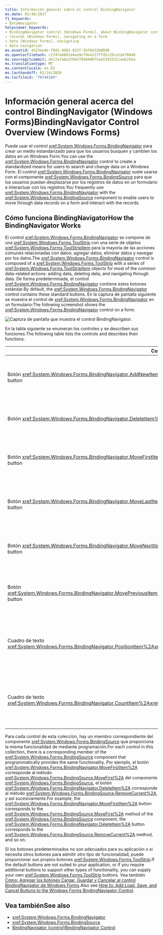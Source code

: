 ```yaml
---
title: Información general sobre el control BindingNavigator
ms.date: 03/30/2017
f1_keywords:
- DataNavigator
helpviewer_keywords:
- BindingNavigator control [Windows Forms], about BindingNavigator control
- records [Windows Forms], navigating on a form
- data [Windows Forms], navigating
- data navigation
ms.assetid: 4423eede-f8d1-4d02-822f-5bf8432680d0
ms.openlocfilehash: c2747a6801d4aa9cfde4227ffd5c29ca1de78d48
ms.sourcegitcommit: de17a7a0a37042f0d4406f5ae5393531caeb25ba
ms.translationtype: MT
ms.contentlocale: es-ES
ms.lasthandoff: 01/24/2020
ms.locfileid: "76744104"
---
```

# <a name="bindingnavigator-control-overview-windows-forms"></a><span data-ttu-id="92f6f-102">Información general acerca del control BindingNavigator (Windows Forms)</span><span class="sxs-lookup"><span data-stu-id="92f6f-102">BindingNavigator Control Overview (Windows Forms)</span></span>
<span data-ttu-id="92f6f-103">Puede usar el control <xref:System.Windows.Forms.BindingNavigator> para crear un medio estandarizado para que los usuarios busquen y cambien los datos en un Windows Form.</span><span class="sxs-lookup"><span data-stu-id="92f6f-103">You can use the <xref:System.Windows.Forms.BindingNavigator> control to create a standardized means for users to search and change data on a Windows Form.</span></span> <span data-ttu-id="92f6f-104">El control <xref:System.Windows.Forms.BindingNavigator> suele usarse con el componente <xref:System.Windows.Forms.BindingSource> para que los usuarios puedan desplazarse por los registros de datos en un formulario e interactuar con los registros.</span><span class="sxs-lookup"><span data-stu-id="92f6f-104">You frequently use <xref:System.Windows.Forms.BindingNavigator> with the <xref:System.Windows.Forms.BindingSource> component to enable users to move through data records on a form and interact with the records.</span></span>  
  
## <a name="how-the-bindingnavigator-works"></a><span data-ttu-id="92f6f-105">Cómo funciona BindingNavigator</span><span class="sxs-lookup"><span data-stu-id="92f6f-105">How the BindingNavigator Works</span></span>  

 <span data-ttu-id="92f6f-106">El control <xref:System.Windows.Forms.BindingNavigator> se compone de una <xref:System.Windows.Forms.ToolStrip> con una serie de objetos <xref:System.Windows.Forms.ToolStripItem> para la mayoría de las acciones comunes relacionadas con datos: agregar datos, eliminar datos y navegar por los datos.</span><span class="sxs-lookup"><span data-stu-id="92f6f-106">The <xref:System.Windows.Forms.BindingNavigator> control is composed of a <xref:System.Windows.Forms.ToolStrip> with a series of <xref:System.Windows.Forms.ToolStripItem> objects for most of the common data-related actions: adding data, deleting data, and navigating through data.</span></span> <span data-ttu-id="92f6f-107">De forma predeterminada, el control <xref:System.Windows.Forms.BindingNavigator> contiene estos botones estándar.</span><span class="sxs-lookup"><span data-stu-id="92f6f-107">By default, the <xref:System.Windows.Forms.BindingNavigator> control contains these standard buttons.</span></span> <span data-ttu-id="92f6f-108">En la captura de pantalla siguiente se muestra el control de <xref:System.Windows.Forms.BindingNavigator> en un formulario:</span><span class="sxs-lookup"><span data-stu-id="92f6f-108">The following screenshot shows the <xref:System.Windows.Forms.BindingNavigator> control on a form:</span></span>
  
 ![Captura de pantalla que muestra el control BindingNavigator.](./media/bindingnavigator-control-overview-windows-forms/bindingnavigator-control-form.gif)  
  
 <span data-ttu-id="92f6f-110">En la tabla siguiente se enumeran los controles y se describen sus funciones.</span><span class="sxs-lookup"><span data-stu-id="92f6f-110">The following table lists the controls and describes their functions.</span></span>  
  
|<span data-ttu-id="92f6f-111">Control</span><span class="sxs-lookup"><span data-stu-id="92f6f-111">Control</span></span>|<span data-ttu-id="92f6f-112">Función</span><span class="sxs-lookup"><span data-stu-id="92f6f-112">Function</span></span>|  
|-------------|--------------|  
|<span data-ttu-id="92f6f-113">Botón <xref:System.Windows.Forms.BindingNavigator.AddNewItem%2A></span><span class="sxs-lookup"><span data-stu-id="92f6f-113"><xref:System.Windows.Forms.BindingNavigator.AddNewItem%2A> button</span></span>|<span data-ttu-id="92f6f-114">Inserta una nueva fila en el origen de datos subyacente.</span><span class="sxs-lookup"><span data-stu-id="92f6f-114">Inserts a new row into the underlying data source.</span></span>|  
|<span data-ttu-id="92f6f-115">Botón <xref:System.Windows.Forms.BindingNavigator.DeleteItem%2A></span><span class="sxs-lookup"><span data-stu-id="92f6f-115"><xref:System.Windows.Forms.BindingNavigator.DeleteItem%2A> button</span></span>|<span data-ttu-id="92f6f-116">Elimina la fila actual del origen de datos subyacente.</span><span class="sxs-lookup"><span data-stu-id="92f6f-116">Deletes the current row from the underlying data source.</span></span>|  
|<span data-ttu-id="92f6f-117">Botón <xref:System.Windows.Forms.BindingNavigator.MoveFirstItem%2A></span><span class="sxs-lookup"><span data-stu-id="92f6f-117"><xref:System.Windows.Forms.BindingNavigator.MoveFirstItem%2A> button</span></span>|<span data-ttu-id="92f6f-118">Se desplaza al primer elemento del origen de datos subyacente.</span><span class="sxs-lookup"><span data-stu-id="92f6f-118">Moves to the first item in the underlying data source.</span></span>|  
|<span data-ttu-id="92f6f-119">Botón <xref:System.Windows.Forms.BindingNavigator.MoveLastItem%2A></span><span class="sxs-lookup"><span data-stu-id="92f6f-119"><xref:System.Windows.Forms.BindingNavigator.MoveLastItem%2A> button</span></span>|<span data-ttu-id="92f6f-120">Se desplaza al último elemento del origen de datos subyacente.</span><span class="sxs-lookup"><span data-stu-id="92f6f-120">Moves to the last item in the underlying data source.</span></span>|  
|<span data-ttu-id="92f6f-121">Botón <xref:System.Windows.Forms.BindingNavigator.MoveNextItem%2A></span><span class="sxs-lookup"><span data-stu-id="92f6f-121"><xref:System.Windows.Forms.BindingNavigator.MoveNextItem%2A> button</span></span>|<span data-ttu-id="92f6f-122">Se desplaza al siguiente elemento del origen de datos subyacente.</span><span class="sxs-lookup"><span data-stu-id="92f6f-122">Moves to the next item in the underlying data source.</span></span>|  
|<span data-ttu-id="92f6f-123">Botón <xref:System.Windows.Forms.BindingNavigator.MovePreviousItem%2A></span><span class="sxs-lookup"><span data-stu-id="92f6f-123"><xref:System.Windows.Forms.BindingNavigator.MovePreviousItem%2A> button</span></span>|<span data-ttu-id="92f6f-124">Se desplaza al elemento anterior del origen de datos subyacente.</span><span class="sxs-lookup"><span data-stu-id="92f6f-124">Moves to the previous item in the underlying data source.</span></span>|  
|<span data-ttu-id="92f6f-125">Cuadro de texto <xref:System.Windows.Forms.BindingNavigator.PositionItem%2A></span><span class="sxs-lookup"><span data-stu-id="92f6f-125"><xref:System.Windows.Forms.BindingNavigator.PositionItem%2A> text box</span></span>|<span data-ttu-id="92f6f-126">Devuelve la posición actual dentro del origen de datos subyacente.</span><span class="sxs-lookup"><span data-stu-id="92f6f-126">Returns the current position within the underlying data source.</span></span>|  
|<span data-ttu-id="92f6f-127">Cuadro de texto <xref:System.Windows.Forms.BindingNavigator.CountItem%2A></span><span class="sxs-lookup"><span data-stu-id="92f6f-127"><xref:System.Windows.Forms.BindingNavigator.CountItem%2A> text box</span></span>|<span data-ttu-id="92f6f-128">Devuelve el número total de elementos en el origen de datos subyacente.</span><span class="sxs-lookup"><span data-stu-id="92f6f-128">Returns the total number of items in the underlying data source.</span></span>|  
  
 <span data-ttu-id="92f6f-129">Para cada control de esta colección, hay un miembro correspondiente del componente <xref:System.Windows.Forms.BindingSource> que proporciona la misma funcionalidad de mediante programación.</span><span class="sxs-lookup"><span data-stu-id="92f6f-129">For each control in this collection, there is a corresponding member of the <xref:System.Windows.Forms.BindingSource> component that programmatically provides the same functionality.</span></span> <span data-ttu-id="92f6f-130">Por ejemplo, el botón <xref:System.Windows.Forms.BindingNavigator.MoveFirstItem%2A> corresponde al método <xref:System.Windows.Forms.BindingSource.MoveFirst%2A> del componente <xref:System.Windows.Forms.BindingSource>, el botón <xref:System.Windows.Forms.BindingNavigator.DeleteItem%2A> corresponde al método <xref:System.Windows.Forms.BindingSource.RemoveCurrent%2A>, y así sucesivamente.</span><span class="sxs-lookup"><span data-stu-id="92f6f-130">For example, the <xref:System.Windows.Forms.BindingNavigator.MoveFirstItem%2A> button corresponds to the <xref:System.Windows.Forms.BindingSource.MoveFirst%2A> method of the <xref:System.Windows.Forms.BindingSource> component, the <xref:System.Windows.Forms.BindingNavigator.DeleteItem%2A> button corresponds to the <xref:System.Windows.Forms.BindingSource.RemoveCurrent%2A> method, and so on.</span></span>  
  
 <span data-ttu-id="92f6f-131">Si los botones predeterminados no son adecuados para su aplicación o si necesita otros botones para admitir otro tipo de funcionalidad, puede proporcionar sus propios botones <xref:System.Windows.Forms.ToolStrip>.</span><span class="sxs-lookup"><span data-stu-id="92f6f-131">If the default buttons are not suited to your application, or if you require additional buttons to support other types of functionality, you can supply your own <xref:System.Windows.Forms.ToolStrip> buttons.</span></span> <span data-ttu-id="92f6f-132">Vea también [Cómo: Agregar los botones Cargar, Guardar y Cancelar al control BindingNavigator de Windows Forms](load-save-and-cancel-bindingnavigator.md).</span><span class="sxs-lookup"><span data-stu-id="92f6f-132">Also see [How to: Add Load, Save, and Cancel Buttons to the Windows Forms BindingNavigator Control](load-save-and-cancel-bindingnavigator.md).</span></span>  
  
## <a name="see-also"></a><span data-ttu-id="92f6f-133">Vea también</span><span class="sxs-lookup"><span data-stu-id="92f6f-133">See also</span></span>

- <xref:System.Windows.Forms.BindingNavigator>
- <xref:System.Windows.Forms.BindingSource>
- [<span data-ttu-id="92f6f-134">BindingNavigator (control)</span><span class="sxs-lookup"><span data-stu-id="92f6f-134">BindingNavigator Control</span></span>](bindingnavigator-control-windows-forms.md)
